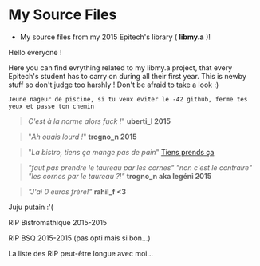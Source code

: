 # My Source Files
* My source files from my 2015 Epitech's library ( **libmy.a** )! 

Hello everyone !

Here you can find evrything related to my libmy.a project, that every Epitech's student has to carry on during all their first year.
This is newby stuff so don't judge too harshly !
    Don't be afraid to take a look :)
    
    Jeune nageur de piscine, si tu veux eviter le -42 github, ferme tes yeux et passe ton chemin
>*C'est à la norme alors fuck !*"
                              **uberti_l 2015**

>"*Ah ouais lourd !*"
                              **trogno_n 2015**

>"*La bistro, tiens ça mange pas de pain*"
[Tiens prends ça](http://image.noelshack.com/fichiers/2015/44/1446408471-la-bistro.jpg)

>*"faut pas prendre le taureau par les cornes"*
>*"non c'est le contraire"*
>*"les cornes par le taureau ?!"* **trogno_n aka legéni 2015**

>*"J'ai 0 euros frère!"* **rahil_f <3**

Juju putain :'(

RIP Bistromathique 2015-2015

RIP BSQ 2015-2015 (pas opti mais si bon...)
    
La liste des RIP peut-être longue avec moi...

